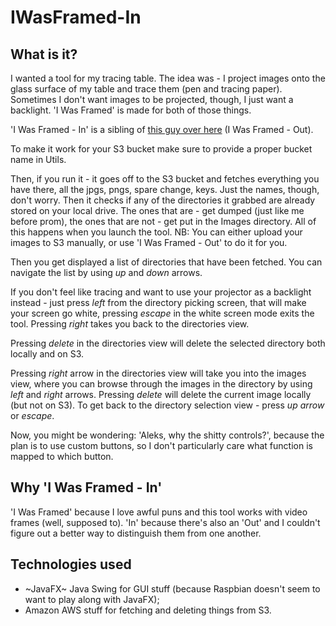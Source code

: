 # IWasFramed-In
    
## What is it? 
    
I wanted a tool for my tracing table. The idea was - I project images onto the glass surface of my table and trace them (pen and tracing paper). Sometimes I don't want images to be projected, though, I just want a backlight. 'I Was Framed' is made for both of those things.
    
'I Was Framed - In' is a sibling of [this guy over here](https://github.com/comeonism/IWasFramed-Out/) (I Was Framed - Out). 
    
To make it work for your S3 bucket make sure to provide a proper bucket name in Utils.
    
Then, if you run it - it goes off to the S3 bucket and fetches everything you have there, all the jpgs, pngs, spare change, keys. Just the names, though, don't worry. Then it checks if any of the directories it grabbed are already stored on your local drive. The ones that are - get dumped (just like me before prom), the ones that are not - get put in the Images directory. All of this happens when you launch the tool. NB: You can either upload your images to S3 manually, or use 'I Was Framed - Out' to do it for you.
    
Then you get displayed a list of directories that have been fetched. You can navigate the list by using *up* and *down* arrows. 

If you don't feel like tracing and want to use your projector as a backlight instead - just press *left* from the directory picking screen, that will make your screen go white, pressing *escape* in the white screen mode exits the tool. Pressing *right* takes you back to the directories view. 

Pressing *delete* in the directories view will delete the selected directory both locally and on S3. 

Pressing *right* arrow in the directories view will take you into the images view, where you can browse through the images in the directory by using *left* and *right* arrows. Pressing *delete* will delete the current image locally (but not on S3). To get back to the directory selection view - press *up arrow* or *escape*.

Now, you might be wondering: 'Aleks, why the shitty controls?', because the plan is to use custom buttons, so I don't particularly care what function is mapped to which button.
        
     
## Why 'I Was Framed - In'
    
'I Was Framed' because I love awful puns and this tool works with video frames (well, supposed to). 
'In' because there's also an 'Out' and I couldn't figure out a better way to distinguish them from one another. 
    
    
## Technologies used

- ~JavaFX~ Java Swing for GUI stuff (because Raspbian doesn't seem to want to play along with JavaFX);
- Amazon AWS stuff for fetching and deleting things from S3.
